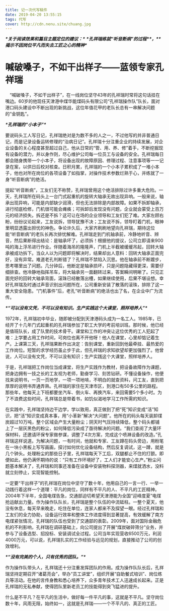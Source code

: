 ```yaml
---
title: 记一次代写稿件
date: 2019-04-20 13:55:15
tags: 代写
cover: http://cdn.nenu.site/chuang.jpg
---
```


***\*关于阅读效果和篇目主题定位的建议：\**** ***\*孔祥瑞练就“听音断病”的过程\*******\*，\*******\*揭示不因岗位平凡而失去工匠之心的精神\****

# 喊破嗓子，不如干出样子——蓝领专家孔祥瑞

  

　“喊破嗓子，不如干出样子”，在一线岗位坚守43年的孔祥瑞时常将这句话挂在嘴边。60岁的他现任天津港中煤华能煤码头有限公司“孔祥瑞操作队”队长，面对港口码头建设中不断出现的新挑战，这位年值花甲的老队长总有一串解决问题的“金钥匙”。

***\*孔祥瑞的“小本子”\****

要说码头工人写日记，孔祥瑞绝对是为数不多的人之一，不过他写的并非普通日记，而是记录设备运转修理的“治病日记”。孔祥瑞十分注重企业的持续发展，对企业设备的关心程度甚至超过自己，他从日常的“管、用、养、修”着手，不断挖掘现有设备的潜力，并以身作则，尽心维护公司每一位员工与设备的安全。孔祥瑞每日都会随身携带一个小本子，将设备出现的故障原因、修理过程、注意事项等一一记录在案，以供日后校对核查。日积月累，孔祥瑞的一个小本子累积成了一堆小本子，他也对所在岗位的各项设备了如指掌，对操作技术参数烂熟于心，并练就了一身“听音断病”的绝活。

 提起“听音断病”，工友们无不称赞，孔祥瑞曾用这个绝活排除过许多重大危险。一天，孔祥瑞所在码头上一台门式起重机的旋转大轴承无故出现异响。一般来说，轴承出现异响，可能是内部缺少润滑，但也无法排除是内部故障。如果不拆卸轴承，进行彻底检修，门机很可能会瘫痪；可拆卸后发现没有问题，企业就会蒙受上百万元的经济损失。拆还是不拆？这可让在场的企业领导和工友们犯了难。大家左顾右盼，纷纷议论起来，工友说拆，领导犹豫不决；工友说不拆，领导盯着门机，眼神里明显透露出担忧的神色。争论许久后，大家齐刷刷地望向孔祥瑞，期待这位能“听音断病”的老队长再次排忧解难。孔祥瑞走到门机轴承前，冷静地听音、辨音，然后果断得出结论：是轴承坏了，必须拆！根据他的提议，公司立即请来900吨的海上浮吊进行作业。伴随着海吊的隆隆声，门机上半截被缓缓吊起，回转大轴承被成功拆下。当众人以为问题即将解决时，结果却出人意料：回转大轴承正面完好，没有异常。难道老孔判断错了？孔祥瑞不禁陷入沉思。他在轴承前不断踱步，思考哪里出了问题。几分钟后，他断定是轴承损坏，只是问题隐藏得更深，需要仔细排查。他冷静地指挥吊车，将大轴承另一面翻转过来，答案瞬间明晰了。只见正面完好的回转大轴承背面，滚珠已经散落出槽，如果继续使用，后果不堪设想。幸好孔祥瑞及时通过声音识别出问题所在，公司重新安装了散落的滚珠，排除了这一重大安全隐患。“门机事件”后，老孔“听音断病”的绝活也出了名，在企业中广为流传。

***\*“可以没有文凭，不可以没有知识。生产实践这个大课堂，照样培养人”\**** 

 1972年，孔祥瑞初中毕业，随即被分配到天津港码头成为一名工人。1985年，已经开了十几年门式起重机的孔祥瑞参加了职工大学的考前培训班。那时候，他已经是值班队长，成了队里的技术骨干。课堂和工作的冲突让这位优秀的工人犯起了难：上学要占用工作时间，可岗位也离不开他呀！他人在课堂，心里却惦记着生产。上课第三天，孔祥瑞果断作出决定：告别课堂，重新回到他最牵挂、最热爱的工作岗位。短暂的求学经历虽止步于此，但孔祥瑞的求知欲望却更加强烈了。他曾说，人可以没有文凭，不可以没有知识；生产实践这个大课堂，照样培养人。

于是，孔祥瑞把工作岗位当成课堂，将生产实践作为教材，把设备故障作为课题，把身边拥有一技之长的工友视为老师，勤奋学习、刻苦钻研。不懂设备操作，他便找来说明书，一页一页地学，一项一项地啃，不明白的就查资料，问工友，直到把厚厚的说明书弄通弄熟。孔祥瑞的家住在天津市区，到港口有50多公里的路程。那些年，他每天上下班都要坐汽车、倒火车、再换汽车，来回需要5个多小时。为了不浪费这些时间，孔祥瑞总是带着书，如饥似渴地学习工作所需的知识。

在实践中，孔祥瑞坚持边干边学，学以致用，真正做到了把“死”知识变成“活”知识，把“活”知识变成真本事，用“小革新”解决“大问题”。他所在的码头每天装卸煤炭超过10万吨，整个区域会产生大量粉尘；阴天时气压持续降低，整个码头都铺上了一层灰黑色的粉尘，如何降低污染成了亟待解决的问题。“我们查阅了大量环保材料，还邀请环保专家做参谋，调整了4次方案，完成这个喷淋设备的改造。”孔祥瑞这样说道。为解决问题，一有时间，他就和专家、工友蹲在码头旁边，用粉笔在一块小黑板上写写画画，探讨如何优化设备结构，然后反复调试，这一蹲，就是几个钟头。处理粉尘的那些日子里，孔祥瑞每天下工后，双腿都止不住的打颤。即便如此，他仍满怀期待的说：“只有工作环境好了，工人们才能安心生产。”粉尘问题基本解决了，孔祥瑞和同事还准备在设备中安装物料探测器，来煤就洒水，没料就立刻停止，实现智能控制。

一定要“干出样子”的孔祥瑞在岗位中坚守了数十年，他用自己的一言一行、一举一动践行着这样一个道理：平凡的岗位，同样有不平凡的人、不平凡的工匠精神。2004年下半年，全国电煤告急，交通部迫切希望天津港能为全国“迎峰度夏”电煤抢运献出力量。作为操作队队长，孔祥瑞是整个队伍的中流砥柱。一整个夏天，他没有休息，每天早来晚走，吃住在单位，连家人都来不及探望一眼。经过孔祥瑞和工友们的全力协助，设备运行效率和整体工作进度得到显著提高，有效缓解了南方电煤紧张情况，孔祥瑞的队伍也受到了交通部的表彰。2009年，面对国际金融危机的不利影响，孔祥瑞在调研基础上，向公司提出了开展“煤炭破碎筛分”业务，并参与了设备选型、招投标、安装调试全过程。公司当年实现营收6500万元，利润4000万元，可以说，孔祥瑞扎实的工作经验与远见的规划，直接推动了公司的创效增利。

***\*“没有完美的个人，只有优秀的团队。”\****

作为操作队带头人，孔祥瑞还十分注重发挥团队的作用。成为操作队队长后，孔祥瑞坚持定期召开“诸葛亮会”，举办“员工讲堂”，组织开展“自助餐式培训”、岗位练兵等活动。在他的言传身教和悉心培养下，众多青年技术工人迅速成长起来。正是孔祥瑞的无私奉献，使得团队里新老员工的技能得到突飞猛进的提升。

什么是不平凡？在平凡的生活中，做好每一件平凡的事，这就是不平凡。坚守岗位数十年，风雨无阻，始终如一，这就是孔祥瑞——一个不平凡的、真正的工匠。